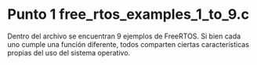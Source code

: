 # **Punto 1 free_rtos_examples_1_to_9.c**
Dentro del archivo se encuentran 9 ejemplos de FreeRTOS. Si bien cada uno cumple una función diferente, todos comparten ciertas características propias del uso del sistema operativo.




<!--stackedit_data:
eyJoaXN0b3J5IjpbLTEyNzU3NDc3MjYsMTA1NzAwMzg0XX0=
-->